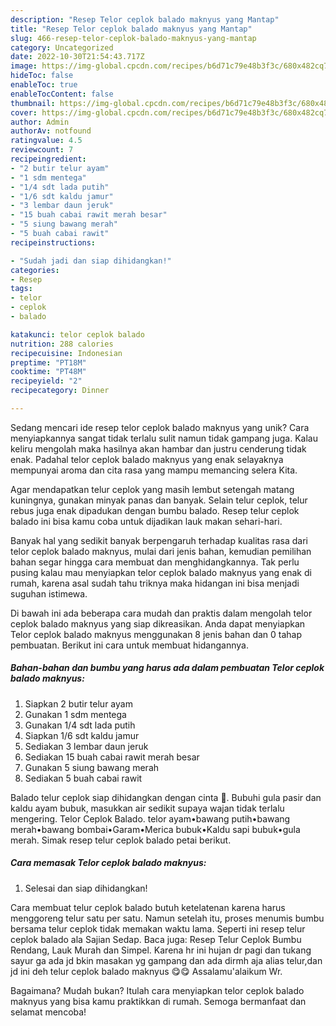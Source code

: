 ```yaml
---
description: "Resep Telor ceplok balado maknyus yang Mantap"
title: "Resep Telor ceplok balado maknyus yang Mantap"
slug: 466-resep-telor-ceplok-balado-maknyus-yang-mantap
category: Uncategorized
date: 2022-10-30T21:54:43.717Z
image: https://img-global.cpcdn.com/recipes/b6d71c79e48b3f3c/680x482cq70/telor-ceplok-balado-maknyus-foto-resep-utama.jpg
hideToc: false
enableToc: true
enableTocContent: false
thumbnail: https://img-global.cpcdn.com/recipes/b6d71c79e48b3f3c/680x482cq70/telor-ceplok-balado-maknyus-foto-resep-utama.jpg
cover: https://img-global.cpcdn.com/recipes/b6d71c79e48b3f3c/680x482cq70/telor-ceplok-balado-maknyus-foto-resep-utama.jpg
author: Admin
authorAv: notfound
ratingvalue: 4.5
reviewcount: 7
recipeingredient:
- "2 butir telur ayam"
- "1 sdm mentega"
- "1/4 sdt lada putih"
- "1/6 sdt kaldu jamur"
- "3 lembar daun jeruk"
- "15 buah cabai rawit merah besar"
- "5 siung bawang merah"
- "5 buah cabai rawit"
recipeinstructions:

- "Sudah jadi dan siap dihidangkan!"
categories:
- Resep
tags:
- telor
- ceplok
- balado

katakunci: telor ceplok balado 
nutrition: 288 calories
recipecuisine: Indonesian
preptime: "PT18M"
cooktime: "PT48M"
recipeyield: "2"
recipecategory: Dinner

---
```





Sedang mencari ide resep telor ceplok balado maknyus yang unik? Cara menyiapkannya sangat tidak terlalu sulit namun tidak gampang juga. Kalau keliru mengolah maka hasilnya akan hambar dan justru cenderung tidak enak. Padahal telor ceplok balado maknyus yang enak selayaknya mempunyai aroma dan cita rasa yang mampu memancing selera Kita.





Agar mendapatkan telur ceplok yang masih lembut setengah matang kuningnya, gunakan minyak panas dan banyak. Selain telur ceplok, telur rebus juga enak dipadukan dengan bumbu balado. Resep telur ceplok balado ini bisa kamu coba untuk dijadikan lauk makan sehari-hari.

Banyak hal yang sedikit banyak berpengaruh terhadap kualitas rasa dari telor ceplok balado maknyus, mulai dari jenis bahan, kemudian pemilihan bahan segar hingga cara membuat dan menghidangkannya. Tak perlu pusing kalau mau menyiapkan telor ceplok balado maknyus yang enak di rumah, karena asal sudah tahu triknya maka hidangan ini bisa menjadi suguhan istimewa.






Di bawah ini ada beberapa cara mudah dan praktis dalam mengolah telor ceplok balado maknyus yang siap dikreasikan. Anda dapat menyiapkan Telor ceplok balado maknyus menggunakan 8 jenis bahan dan 0 tahap pembuatan. Berikut ini cara untuk membuat hidangannya.

<!--inarticleads1-->

##### Bahan-bahan dan bumbu yang harus ada dalam pembuatan Telor ceplok balado maknyus:

1. Siapkan 2 butir telur ayam
1. Gunakan 1 sdm mentega
1. Gunakan 1/4 sdt lada putih
1. Siapkan 1/6 sdt kaldu jamur
1. Sediakan 3 lembar daun jeruk
1. Sediakan 15 buah cabai rawit merah besar
1. Gunakan 5 siung bawang merah
1. Sediakan 5 buah cabai rawit


Balado telur ceplok siap dihidangkan dengan cinta ️🙂. Bubuhi gula pasir dan kaldu ayam bubuk, masukkan air sedikit supaya wajan tidak terlalu mengering. Telor Ceplok Balado. telor ayam•bawang putih•bawang merah•bawang bombai•Garam•Merica bubuk•Kaldu sapi bubuk•gula merah. Simak resep telur ceplok balado petai berikut. 

<!--inarticleads2-->

##### Cara memasak Telor ceplok balado maknyus:


1. Selesai dan siap dihidangkan!

Cara membuat telur ceplok balado butuh ketelatenan karena harus menggoreng telur satu per satu. Namun setelah itu, proses menumis bumbu bersama telur ceplok tidak memakan waktu lama. Seperti ini resep telur ceplok balado ala Sajian Sedap. Baca juga: Resep Telur Ceplok Bumbu Rendang, Lauk Murah dan Simpel. Karena hr ini hujan dr pagi dan tukang sayur ga ada jd bkin masakan yg gampang dan ada dirmh aja alias telur,dan jd ini deh telur ceplok balado maknyus 😋😋 Assalamu&#39;alaikum Wr. 

Bagaimana? Mudah bukan? Itulah cara menyiapkan telor ceplok balado maknyus yang bisa kamu praktikkan di rumah. Semoga bermanfaat dan selamat mencoba!
